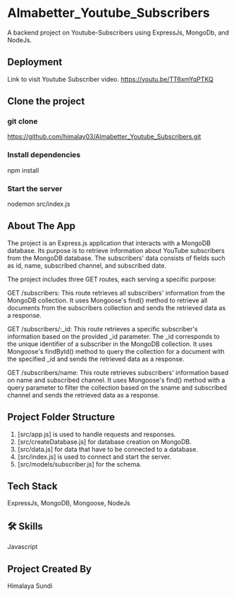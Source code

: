 # Almabetter_Youtube_Subscribers
A backend project on Youtube-Subscribers using ExpressJs, MongoDb, and NodeJs.

## Deployment
Link to visit Youtube Subscriber video.
https://youtu.be/TT6xmYqPTKQ

## Clone the project
### git clone
https://github.com/himalay03/Almabetter_Youtube_Subscribers.git

### Install dependencies
npm install

### Start the server
nodemon src/index.js

## About The App
The project is an Express.js application that interacts with a MongoDB database. Its purpose is to retrieve information about YouTube subscribers from the MongoDB database. The subscribers' data consists of fields such as id, name, subscribed channel, and subscribed date.

The project includes three GET routes, each serving a specific purpose:

GET /subscribers: This route retrieves all subscribers' information from the MongoDB collection. It uses Mongoose's find() method to retrieve all documents from the subscribers collection and sends the retrieved data as a response.

GET /subscribers/:_id: This route retrieves a specific subscriber's information based on the provided _id parameter. The _id corresponds to the unique identifier of a subscriber in the MongoDB collection. It uses Mongoose's findById() method to query the collection for a document with the specified _id and sends the retrieved data as a response.

GET /subscribers/name: This route retrieves subscribers' information based on name and subscribed channel. It uses Mongoose's find() method with a query parameter to filter the collection based on the sname and subscribed channel and sends the retrieved data as a response.

## Project Folder Structure
1. [src/app.js]  is used to handle requests and responses.
2. [src/createDatabase.js]  for database creation on MongoDB.
3. [src/data.js]  for data that have to be connected to a database.
4. [src/index.js]  is used to connect and start the server.
5. [src/models/subscriber.js]  for the schema.


## Tech Stack
ExpressJs,
MongoDB,
Mongoose,
NodeJs

## 🛠 Skills
Javascript

## Project Created By
Himalaya Sundi
